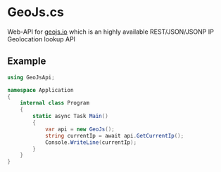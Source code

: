# GeoJs.cs
Web-API for [geojs.io](https://www.geojs.io) which is an highly available REST/JSON/JSONP IP Geolocation lookup API

## Example
```cs
using GeoJsApi;

namespace Application
{
    internal class Program
    {
        static async Task Main()
        {
            var api = new GeoJs();
            string currentIp = await api.GetCurrentIp();
            Console.WriteLine(currentIp);
        }
    }
}
```

